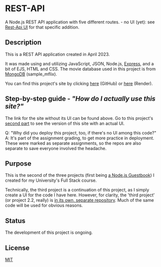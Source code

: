 # REST-API
A Node.js REST API application with five different routes.  - no UI (yet): see [Rest-Api UI](https://github.com/luminietos/REST-API-UI) for that specific addition.

## Description
This is a REST API application created in April 2023. 

It was made using and utilizing JavaScript, JSON, Node.js, [Express](https://expressjs.com/), and a bit of EJS, HTML and CSS. The movie database used in this project is from [MongoDB](https://www.mongodb.com/) (sample_mflix).

You can find this project's site by clicking [here](https://github.com/luminietos/REST-API) (GitHub) or [here](https://restapi-luminietos.onrender.com/) (Render).

## Step-by-step guide - *"How do I actually use this site?"*
The link for the site without its UI can be found above. Go to this project's [second part](https://github.com/luminietos/REST-API-UI) to see the version of this site with an actual UI. 

Q: "Why did you deploy this project, too, if there's no UI among this code?"
A: It's part of the assignment grading, to get more practice in deployment. These were marked as separate assignments, so the repos are also separate to save everyone involved the headache. 
 
## Purpose
This is the second of the three projects (first being [a Node.js Guestbook](https://github.com/luminietos/GB)) I created for my University's Full Stack course. 

Technically, the third project is a continuation of this project, as I simply create a UI for the code I have here. However, for clarity, the 'third project' (or project 2.2, really) is [in its own, separate repository](). Much of the same code will be used for obvious reasons.  

## Status
The development of this project is ongoing.

## License
[MIT](https://choosealicense.com/licenses/mit/)
